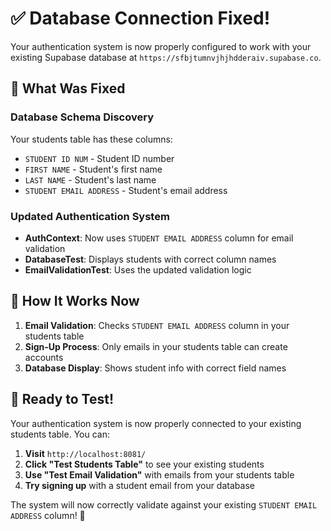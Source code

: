 # ✅ Database Connection Fixed!

Your authentication system is now properly configured to work with your existing Supabase database at `https://sfbjtumnvjhjhdderaiv.supabase.co`.

## 🔧 What Was Fixed

### Database Schema Discovery
Your students table has these columns:
- `STUDENT ID NUM` - Student ID number
- `FIRST NAME` - Student's first name  
- `LAST NAME` - Student's last name
- `STUDENT EMAIL ADDRESS` - Student's email address

### Updated Authentication System
- **AuthContext**: Now uses `STUDENT EMAIL ADDRESS` column for email validation
- **DatabaseTest**: Displays students with correct column names
- **EmailValidationTest**: Uses the updated validation logic

## 🎯 How It Works Now

1. **Email Validation**: Checks `STUDENT EMAIL ADDRESS` column in your students table
2. **Sign-Up Process**: Only emails in your students table can create accounts
3. **Database Display**: Shows student info with correct field names

## 🚀 Ready to Test!

Your authentication system is now properly connected to your existing students table. You can:

1. **Visit** `http://localhost:8081/`
2. **Click "Test Students Table"** to see your existing students
3. **Use "Test Email Validation"** with emails from your students table
4. **Try signing up** with a student email from your database

The system will now correctly validate against your existing `STUDENT EMAIL ADDRESS` column! 🎉
